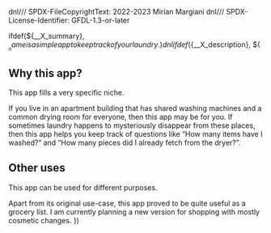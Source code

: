 dnl/// SPDX-FileCopyrightText: 2022-2023 Mirian Margiani
dnl/// SPDX-License-Identifier: GFDL-1.3-or-later

ifdef(${__X_summary}, ${
__name is a simple app to keep track of your laundry.
})dnl
ifdef(${__X_description}, ${
## Why this app?

This app fills a very specific niche.

If you live in an apartment building that has shared washing machines and a
common drying room for everyone, then this app may be for you. If sometimes
laundry happens to mysteriously disappear from these places, then this app helps
you keep track of questions like “How many items have I washed?” and “How many
pieces did I already fetch from the dryer?”.

## Other uses

This app can be used for different purposes.

Apart from its original use-case, this app proved to be quite useful as a
grocery list. I am currently planning a new version for shopping with mostly
cosmetic changes.
})
